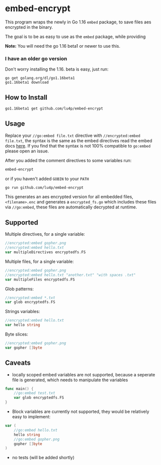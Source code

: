 # embed-encrypt 
This program wraps the newly in Go 1.16 `embed` package, to save files aes encrypted in the binary. 

The goal is to be as easy to use as the `embed` package, while providing 

**Note:** You will need the go 1.16 beta1 or newer to use this.

### I have an older go version

Don't worry installing the 1.16. beta is easy, just run:
```
go get golang.org/dl/go1.16beta1
go1.16beta1 download
```

## How to Install
```bash
go1.16beta1 get github.com/lu4p/embed-encrypt
```

## Usage

Replace your `//go:embed file.txt` directive  with `//encrypted:embed file.txt`,
the syntax is the same as the embed directives read the embed docs [here](https://pkg.go.dev/embed?utm_source=gopls#hdr-Directives). 
If you find that the syntax is not 100% compatible to `go:embed` please open an issue.

After you added the comment directives to some variables run:
```bash
embed-encrypt
```
or if you haven't added `GOBIN` to your `PATH`

```bash
go run github.com/lu4p/embed-encrypt
```

This generates an aes encrypted version for all embedded files, 
`<filename>.enc` and generates a `encrypted_fs.go` which includes these files via `//go:embed`, these files are automatically decrypted at runtime.

## Supported
Multiple directives, for a single variable:
```go
//encrypted:embed gopher.png
//encrypted:embed hello.txt
var multipleDirectives encryptedfs.FS
```

Multiple files, for a single variable:
```go
//encrypted:embed gopher.png
//encrypted:embed hello.txt "another.txt" "with spaces .txt"
var multipleFiles encryptedfs.FS
```

Glob patterns:
```go
//encrypted:embed *.txt
var glob encryptedfs.FS
```

Strings variables:
```go
//encrypted:embed hello.txt
var hello string
```

Byte slices:
```go
//encrypted:embed gopher.png
var gopher []byte
```


## Caveats
- locally scoped embed variables are not supported, because a seperate file is generated, which needs to manipulate the variables

```go
func main() {
	//go:embed test.txt
    var glob encryptedfs.FS
}
```

- Block variables are currently not supported, they would be relatively easy to implement:
```go
var (
	//go:embed hello.txt
	hello string
	//go:embed gopher.png
	gopher []byte
)
```
- no tests (will be added shortly)